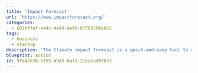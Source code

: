 ```yaml
---
title: 'Impact Forecast'
url: 'https://www.impactforecast.org/'
categories:
  - 681bffaf-a44c-4449-ae96-bf780506c862
tags:
  - business
  - startup
description: 'The Climate impact forecast is a quick-and-easy tool to see and improve the carbon footprint of business ideas in the startup phase, and a stepping stone towards more meticulous life cycle assessment for established companies.'
blueprint: action
id: 9fd4a038-5195-4949-bafd-21cabad97033
---
```

